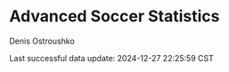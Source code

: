 # Advanced Soccer Statistics
Denis Ostroushko

<!-- gfm -->

Last successful data update: 2024-12-27 22:25:59 CST
